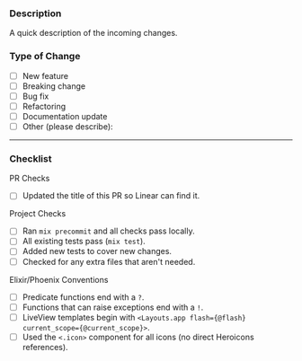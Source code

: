 ### Description

A quick description of the incoming changes.

### Type of Change

- [ ] New feature
- [ ] Breaking change
- [ ] Bug fix
- [ ] Refactoring
- [ ] Documentation update
- [ ] Other (please describe):

---

### Checklist

PR Checks

- [ ] Updated the title of this PR so Linear can find it.

Project Checks

- [ ] Ran `mix precommit` and all checks pass locally.
- [ ] All existing tests pass (`mix test`).
- [ ] Added new tests to cover new changes.
- [ ] Checked for any extra files that aren't needed.

Elixir/Phoenix Conventions

- [ ] Predicate functions end with a `?`.
- [ ] Functions that can raise exceptions end with a `!`.
- [ ] LiveView templates begin with `<Layouts.app flash={@flash} current_scope={@current_scope}>`.
- [ ] Used the `<.icon>` component for all icons (no direct Heroicons references).
